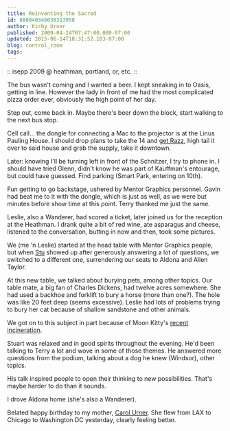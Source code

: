 ```yaml
---
title: Reinventing the Sacred
id: 680940346630313958
author: Kirby Urner
published: 2009-04-24T07:47:00.000-07:00
updated: 2015-06-14T18:31:52.183-07:00
blog: control_room
tags: 
---
```


:: isepp 2009 @ heathman, portland, or, etc. ::

The bus wasn't coming and I wanted a beer. I kept sneaking in to Oasis, getting in line. However the lady in front of me had the most complicated pizza order ever, obviously the high point of her day.

Step out, come back in. Maybe there's beer down the block, start walking to the next bus stop.

Cell call... the dongle for connecting a Mac to the projector is at the Linus Pauling House. I should drop plans to take the 14 and [get Razz](http://mybizmo.blogspot.com/2007/03/dust-to-dust.html), high tail it over to said house and grab the supply, take it downtown.

Later: knowing I'll be turning left in front of the Schnitzer, I try to phone in. I should have tried Glenn, didn't know he was part of Kauffman's entourage, but could have guessed. Find parking (Smart Park, entering on 10th).

Fun getting to go backstage, ushered by Mentor Graphics personnel. Gavin had beat me to it with the dongle, which is just as well, as we were but minutes before show time at this point. Terry thanked me just the same.

Leslie, also a Wanderer, had scored a ticket, later joined us for the reception at the Heathman. I drank quite a bit of red wine, ate asparagus and cheese, listened to the conversation, butting in now and then, took some pictures.

We (me 'n Leslie) started at the head table with Mentor Graphics people, but when [Stu](http://en.wikipedia.org/wiki/Stuart_Kauffman) showed up after generously answering a lot of questions, we switched to a different one, surrendering our seats to Aldona and Allen Taylor.

At this new table, we talked about burying pets, among other topics. Our table mate, a big fan of Charles Dickens, had twelve acres somewhere. She had used a backhoe and forklift to bury a horse (more than one?). The hole was like 20 feet deep (seems excessive). Leslie had lots of problems trying to bury her cat because of shallow sandstone and other animals.

We got on to this subject in part because of Moon Kitty's [recent incineration](http://mybizmo.blogspot.com/2009/04/waning-moon.html).

Stuart was relaxed and in good spirits throughout the evening. He'd been talking to Terry a lot and wove in some of those themes. He answered more questions from the podium, talking about a dog he knew (Windsor), other topics.

His talk inspired people to open their thinking to new possibilities. That's maybe harder to do than it sounds.

I drove Aldona home (she's also a Wanderer).

Belated happy birthday to my mother, [Carol Urner](http://controlroom.blogspot.com/2008/12/wanderers-2008129.html). She flew from LAX to Chicago to Washington DC yesterday, clearly feeling better.